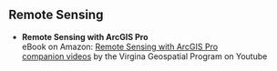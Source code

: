 

## Remote Sensing
- **Remote Sensing with ArcGIS Pro**  
  eBook on Amazon: [Remote Sensing with ArcGIS Pro](https://www.amazon.com/Remote-Sensing-ArcGIS-Tammy-Parece-ebook-dp-B07NX3K9P7/dp/B07NX3K9P7/ref=mt_other?_encoding=UTF8&me=&qid=)  
  [companion videos](https://www.youtube.com/playlist?list=PLkV8CNVuB_rLK-WQbDHOMMCTJOylWSNfC) by the Virgina Geospatial Program on Youtube
  
